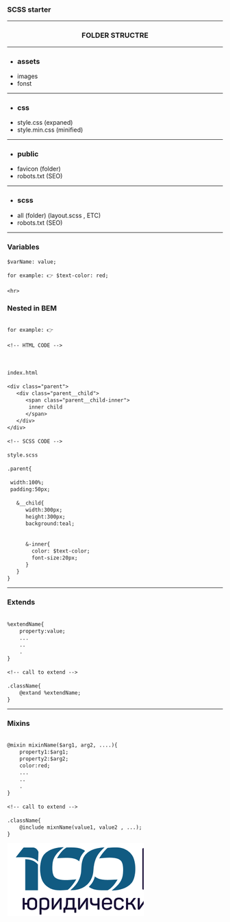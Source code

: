 ### SCSS starter 

<hr>

### <center> FOLDER STRUCTRE </center>

<hr>

- ### assets 
>
- images
- fonst

 <hr>

 - ### css

> 
- style.css      (expaned)
- style.min.css  (minified)

 <hr>

 - ### public

 > 
- favicon      (folder)
- robots.txt  (SEO)

 <hr>

 - ### scss

 > 
- all  (folder)     (layout.scss , ETC)
- robots.txt  (SEO)



<hr>

### Variables

```
$varName: value;

for example: 👉 $text-color: red;

<hr>

```

### Nested in BEM

```

for example: 👉

<!-- HTML CODE -->



index.html

<div class="parent">
   <div class="parent__child">
      <span class="parent__child-inner"> 
       inner child
      </span>
   </div>
</div>

<!-- SCSS CODE -->

style.scss

.parent{

 width:100%;
 padding:50px;

   &__child{
      width:300px;
      height:300px;
      background:teal;
      

      &-inner{
        color: $text-color;
        font-size:20px;
      }
   } 
}

```


<hr>

### Extends

```

%extendName{
    property:value;
    ...
    ..
    .
}

<!-- call to extend -->

.className{
    @extand %extendName;
}

```


<hr>

### Mixins

```

@mixin mixinName($arg1, arg2, ....){
    property1:$arg1;
    property2:$arg2;
    color:red;
    ...
    ..
    .
}

<!-- call to extend -->

.className{
    @include mixnName(value1, value2 , ...);
}

```

![Alt text](image.png)